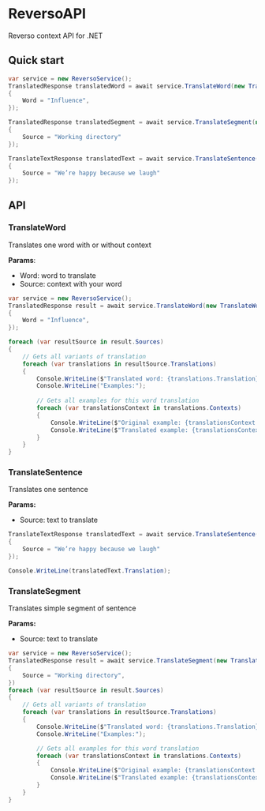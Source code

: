 # ReversoAPI
Reverso context API for .NET

## Quick start

```c#
var service = new ReversoService();
TranslatedResponse translatedWord = await service.TranslateWord(new TranslateWordRequest(from: Language.En, to: Language.Ru)
{
    Word = "Influence",
});

TranslatedResponse translatedSegment = await service.TranslateSegment(new TranslateSegmentRequest(Language.En, Language.Ru)
{
    Source = "Working directory"
});

TranslateTextResponse translatedText = await service.TranslateSentence(new TranslateTextRequest(Language.En, Language.Ru)
{
    Source = "We’re happy because we laugh"
});
```

## API 

### TranslateWord
Translates one word with or without context

**Params**: <br>
+ Word: word to translate <br>
+ Source: context with your word <br>

```c#
var service = new ReversoService();
TranslatedResponse result = await service.TranslateWord(new TranslateWordRequest(from: Language.En, to: Language.Ru)
{
    Word = "Influence",
});

foreach (var resultSource in result.Sources)
{
    // Gets all variants of translation
    foreach (var translations in resultSource.Translations)
    {
        Console.WriteLine($"Translated word: {translations.Translation}");
        Console.WriteLine("Examples:");
        
        // Gets all examples for this word translation
        foreach (var translationsContext in translations.Contexts)
        {
            Console.WriteLine($"Original example: {translationsContext.Source}");
            Console.WriteLine($"Translated example: {translationsContext.Target}");
        }
    }
}
```

### TranslateSentence
Translates one sentence

**Params:**
+ Source: text to translate

```c#
TranslateTextResponse translatedText = await service.TranslateSentence(new TranslateTextRequest(Language.En, Language.Ru)
{
    Source = "We’re happy because we laugh"
});

Console.WriteLine(translatedText.Translation);
```

### TranslateSegment
Translates simple segment of sentence 

**Params:**
+ Source: text to translate

```c#
var service = new ReversoService();
TranslatedResponse result = await service.TranslateSegment(new TranslateSegmentRequest(from: Language.En, to: Language.Ru)
{
    Source = "Working directory",
})
foreach (var resultSource in result.Sources)
{
    // Gets all variants of translation
    foreach (var translations in resultSource.Translations)
    {
        Console.WriteLine($"Translated word: {translations.Translation}");
        Console.WriteLine("Examples:");

        // Gets all examples for this word translation
        foreach (var translationsContext in translations.Contexts)
        {
            Console.WriteLine($"Original example: {translationsContext.Source}");
            Console.WriteLine($"Translated example: {translationsContext.Target}");
        }
    }
}

```
